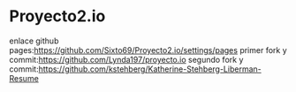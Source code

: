 # Proyecto2.io
enlace github pages:https://github.com/Sixto69/Proyecto2.io/settings/pages
primer fork y commit:https://github.com/Lynda197/proyecto.io
segundo fork y commit:https://github.com/kstehberg/Katherine-Stehberg-Liberman-Resume

